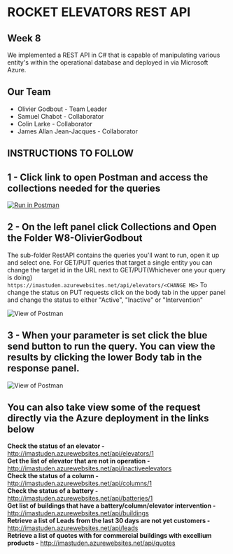 # ROCKET ELEVATORS REST API

## Week 8
We implemented a REST API in C# that is capable of manipulating various entity's within the operational database and deployed in via Microsoft Azure. 

## Our Team
  - Olivier Godbout - Team Leader
  - Samuel Chabot  - Collaborator 
  - Colin Larke - Collaborator 
  - James Allan Jean-Jacques - Collaborator

 ## INSTRUCTIONS TO FOLLOW
 
 ## 1 - Click link to open Postman and access the collections needed for the queries
[![Run in Postman](https://run.pstmn.io/button.svg)](https://app.getpostman.com/run-collection/3f98d5e6a531e3025b47)


## 2 - On the left panel click Collections and Open the Folder W8-OlivierGodbout
The sub-folder RestAPI contains the queries you'll want to run, open it up and select one. For GET/PUT queries that target a single entity you can change the target id in the URL next to GET/PUT(Whichever one your query is doing)</br>
`https://imastuden.azurewebsites.net/api/elevators/<CHANGE ME>`
To change the status on PUT requests click on the body tab in the upper panel and change the status to either "Active", "Inactive" or "Intervention"
 
 ![View of Postman](https://i.imgur.com/Um1JCw5.png)
 
## 3 - When your parameter is set click the blue send button to run the query. You can view the results by clicking the lower Body tab in the response panel.
![View of Postman](https://i.imgur.com/25Dn8l5.png)

## You can also take view some of the request directly via the Azure deployment in the links below
**Check the status of an elevator -** http://imastuden.azurewebsites.net/api/elevators/1 \
**Get the list of elevator that are not in operation -** http://imastuden.azurewebsites.net/api/inactiveelevators \
**Check the status of a column -** http://imastuden.azurewebsites.net/api/columns/1 \
**Check the status of a battery -** http://imastuden.azurewebsites.net/api/batteries/1 \
**Get list of buildings that have a battery/column/elevator intervention -** http://imastuden.azurewebsites.net/api/buildings \
**Retrieve a list of Leads from the last 30 days are not yet customers -** http://imastuden.azurewebsites.net/api/leads \
**Retrieve a list of quotes with for commercial buildings with excellium products -** http://imastuden.azurewebsites.net/api/quotes



